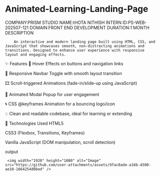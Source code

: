 # Animated-Learning-Landing-Page
COMPANY:PRISM STUDIO
NAME:tHOTA NITHISH
INTERN ID:PS-WEB-202507-121
DOMAIN:FRONT END DEVELOPMENT
DURATION:1 MONTH
DESCRIPTION

        An interactive and modern landing page built using HTML, CSS, and JavaScript that showcases smooth, non-distracting animations and transitions. Designed to enhance user experience with responsive layout and engaging effects.

✨ Features
🎯 Hover Effects on buttons and navigation links

🧭 Responsive Navbar Toggle with smooth layout transition

🎞️ Scroll-triggered Animations (fade-in/slide-up using JavaScript)

💬 Animated Modal Popup for user engagement

🌀 CSS @keyframes Animation for a bouncing logo/icon

💡 Clean and readable codebase, ideal for learning or extending

🚀 Technologies Used
HTML5

CSS3 (Flexbox, Transitions, Keyframes)

Vanilla JavaScript (DOM manipulation, scroll detection)



output


     <img width="1920" height="1080" alt="Image" src="https://github.com/user-attachments/assets/9fac0ade-a16b-4500-ae10-1664254d0bed" />



             







